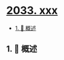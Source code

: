 # [2033. xxx](https://github.com/Tdahuyou/TNotes.leetcode/tree/main/notes/2033.%20xxx)

<!-- region:toc -->

- [1. 📝 概述](#1--概述)

<!-- endregion:toc -->

## 1. 📝 概述
